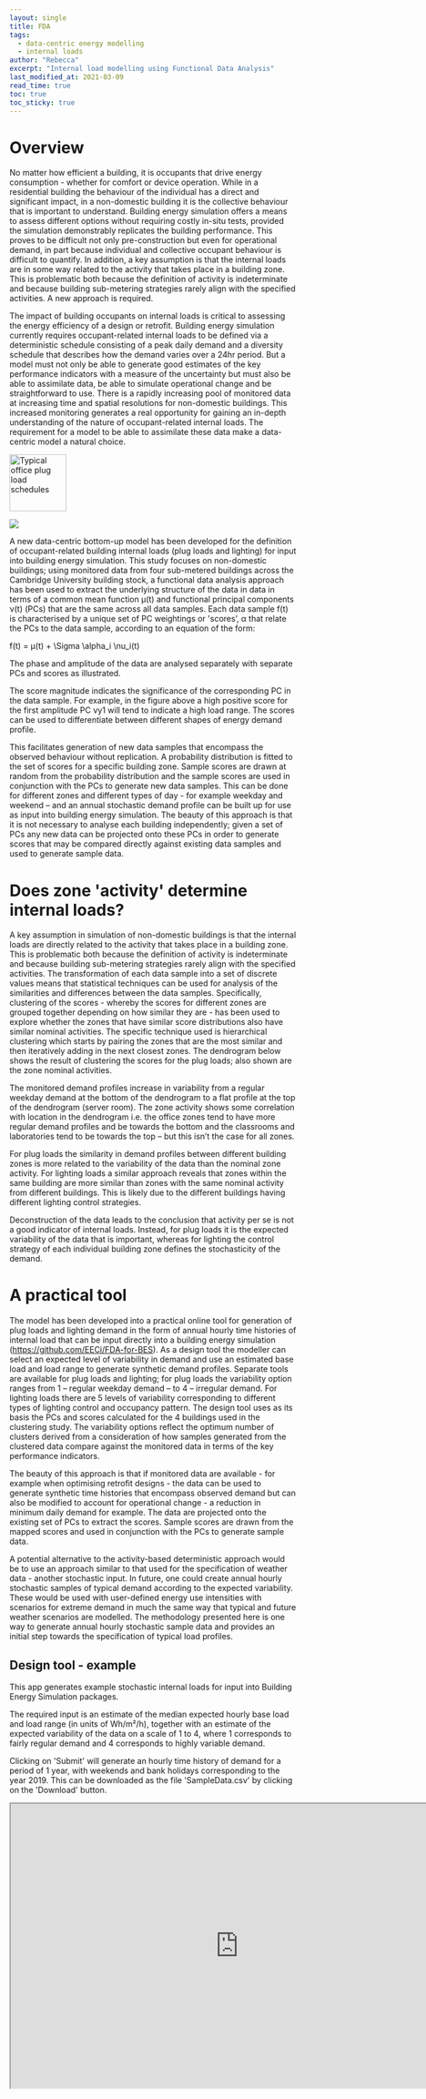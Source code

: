 ```yaml
---
layout: single
title: FDA
tags:
  - data-centric energy modelling
  - internal loads
author: "Rebecca"
excerpt: "Internal load modelling using Functional Data Analysis"
last_modified_at: 2021-03-09
read_time: true
toc: true
toc_sticky: true
---
```


# Overview

No matter how efficient a building, it is occupants that drive energy consumption - whether for comfort or device operation.  While in a residential building the behaviour of the individual has a direct and significant impact, in a non-domestic building it is the collective behaviour that is important to understand. Building energy simulation offers a means to assess different options without requiring costly in-situ tests, provided the simulation demonstrably replicates the building performance.  This proves to be difficult not only pre-construction but even for operational demand, in part because individual and collective occupant behaviour is difficult to quantify. In addition, a key assumption is that the internal loads are in some way related to the activity that takes place in a building zone. This is problematic both because the definition of activity is indeterminate and because building sub-metering strategies rarely align with the specified activities.  A new approach is required.

The impact of building occupants on internal loads is critical to assessing the energy efficiency of a design or retrofit. Building energy simulation currently requires occupant-related internal loads to be defined via a deterministic schedule consisting of a peak daily demand and a diversity schedule that describes how the demand varies over a 24hr period. But a model must not only be able to generate good estimates of the key performance indicators with a measure of the uncertainty but must also be able to assimilate data, be able to simulate operational change and be straightforward to use. There is a rapidly increasing pool of monitored data at increasing time and spatial resolutions for non-domestic buildings. This increased monitoring generates a real opportunity for gaining an in-depth understanding of the nature of occupant-related internal loads.  The requirement for a model to be able to assimilate these data make a data-centric model a natural choice.  

<img src="https://github.com/EECi/home/tree/main/Images/stoch/CompEngSgCaChUS_2.svg" 
     alt="Typical office plug load schedules" 
     caption="Typical office plug load schedules" 
     width="100" >

![](Images/stoch/CompEngSgCaChUS_2.svg)

A new data-centric bottom-up model has been developed for the definition of occupant-related building internal loads (plug loads and lighting) for input into building energy simulation. This study focuses on non-domestic buildings; using monitored data from four sub-metered buildings across the Cambridge University building stock, a functional data analysis approach has been used to extract the underlying structure of the data in data in terms of a common mean function μ(t) and functional principal components ν(t) (PCs) that are the same across all data samples. Each data sample f(t) is characterised by a unique set of PC weightings or 'scores’, α that relate the PCs to the data sample, according to an equation of the form:

f(t) = μ(t) + \Sigma \alpha_i \nu_i(t)

The phase and amplitude of the data are analysed separately with separate PCs and scores as illustrated.

The score magnitude indicates the significance of the corresponding PC in the data sample. For example, in the figure above a high positive score for the first amplitude PC νy1 will tend to indicate a high load range.  The scores can be used to differentiate between different shapes of energy demand profile.


This facilitates generation of new data samples that encompass the observed behaviour without replication. A probability distribution is fitted to the set of scores for a specific building zone.  Sample scores are drawn at random from the probability distribution and the sample scores are used in conjunction with the PCs to generate new data samples. This can be done for different zones and different types of day - for example weekday and weekend – and an annual stochastic demand profile can be built up for use as input into building energy simulation. The beauty of this approach is that it is not necessary to analyse each building independently; given a set of PCs any new data can be projected onto these PCs in order to generate scores that may be compared directly against existing data samples and used to generate sample data. 

# Does zone 'activity' determine internal loads?
A key assumption in simulation of non-domestic buildings is that the internal loads are directly related to the activity that takes place in a building zone. This is problematic both because the definition of activity is indeterminate and because building sub-metering strategies rarely align with the specified activities. The transformation of each data sample into a set of discrete values means that statistical techniques can be used for analysis of the similarities and differences between the data samples. Specifically, clustering of the scores - whereby the scores for different zones are grouped together depending on how similar they are - has been used to explore whether the zones that have similar score distributions also have similar nominal activities. The specific technique used is hierarchical clustering which starts by pairing the zones that are the most similar and then iteratively adding in the next closest zones. The dendrogram below shows the result of clustering the scores for the plug loads; also shown are the zone nominal activities.

The monitored demand profiles increase in variability from a regular weekday demand at the bottom of the dendrogram to a flat profile at the top of the dendrogram (server room). The zone activity shows some correlation with location in the dendrogram i.e. the office zones tend to have more regular demand profiles and be towards the bottom and the classrooms and laboratories tend to be towards the top – but this isn’t the case for all zones.

For plug loads the similarity in demand profiles between different building zones is more related to the variability of the data than the nominal zone activity. For lighting loads a similar approach reveals that zones within the same building are more similar than zones with the same nominal activity from different buildings.  This is likely due to the different buildings having different lighting control strategies.

Deconstruction of the data leads to the conclusion that activity per se is not a good indicator of internal loads. Instead, for plug loads it is the expected variability of the data that is important, whereas for lighting the control strategy of each individual building zone defines the stochasticity of the demand.  

# A practical tool

The model has been developed into a practical online tool for generation of plug loads and lighting demand in the form of annual hourly time histories of internal load that can be input directly into a building energy simulation (https://github.com/EECi/FDA-for-BES). As a design tool the modeller can select an expected level of variability in demand and use an estimated base load and load range to generate synthetic demand profiles.  Separate tools are available for plug loads and lighting; for plug loads the variability option ranges from 1 – regular weekday demand – to 4 – irregular demand.  For lighting loads there are 5 levels of variability corresponding to different types of lighting control and occupancy pattern.  The design tool uses as its basis the PCs and scores calculated for the 4 buildings used in the clustering study.  The variability options reflect the optimum number of clusters derived from a consideration of how samples generated from the clustered data compare against the monitored data in terms of the key performance indicators.  

The beauty of this approach is that if monitored data are available - for example when optimising retrofit designs - the data can be used to generate synthetic time histories that encompass observed demand but can also be modified to account for operational change - a reduction in minimum daily demand for example.  The data are projected onto the existing set of PCs to extract the scores.  Sample scores are drawn from the mapped scores and used in conjunction with the PCs to generate sample data.


A potential alternative to the activity-based deterministic approach would be to use an approach similar to that used for the specification of weather data - another stochastic input.  In future, one could create annual hourly stochastic samples of typical demand according to the expected variability.  These would be used with user-defined energy use intensities with scenarios for extreme demand in much the same way that typical and future weather scenarios are modelled.  The methodology presented here is one way to generate annual hourly stochastic sample data and provides an initial step towards the specification of typical load profiles.

## Design tool - example

This app generates example stochastic internal loads for input into Building Energy Simulation packages.

The required input is an estimate of the median expected hourly base load and load range (in units of Wh/m²/h), together with an estimate of the expected variability of the data on a scale of 1 to 4, where 1 corresponds to fairly regular demand and 4 corresponds to highly variable demand.

Clicking on 'Submit' will generate an hourly time history of demand for a period of 1 year, with weekends and bank holidays corresponding to the year 2019. This can be downloaded as the file 'SampleData.csv' by clicking on the 'Download' button.


 <iframe src="https://rmw61.pythonanywhere.com/" title="FDA design tool" width="800" height="500"> 
  
